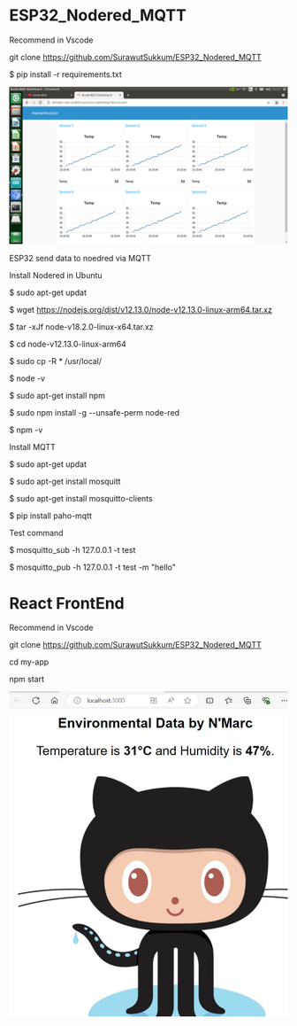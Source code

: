 # ESP32_Nodered_MQTT

Recommend in Vscode

git clone https://github.com/SurawutSukkum/ESP32_Nodered_MQTT

$ pip install -r requirements.txt

![alt text](https://github.com/SurawutSukkum/ESP32_Nodered_MQTT/blob/main/Screenshot%20from%202022-05-28%2022-21-39.png?raw=true)

ESP32 send data to noedred via MQTT

Install Nodered in Ubuntu

$ sudo apt-get updat

$ wget https://nodejs.org/dist/v12.13.0/node-v12.13.0-linux-arm64.tar.xz

$ tar -xJf node-v18.2.0-linux-x64.tar.xz

$ cd node-v12.13.0-linux-arm64

$ sudo cp -R * /usr/local/

$ node -v

$ sudo apt-get install npm

$ sudo npm install -g --unsafe-perm node-red 

$ npm -v

Install MQTT

$ sudo apt-get updat

$ sudo apt-get install mosquitt

$ sudo apt-get install mosquitto-clients

$ pip install paho-mqtt

Test command 

$ mosquitto_sub -h 127.0.0.1 -t test

$ mosquitto_pub -h 127.0.0.1 -t test -m "hello"



# React FrontEnd
Recommend in Vscode

git clone https://github.com/SurawutSukkum/ESP32_Nodered_MQTT

cd my-app

npm start

![alt text](https://github.com/SurawutSukkum/ESP32_Nodered_MQTT/blob/main/web.JPG?raw=true)
 


